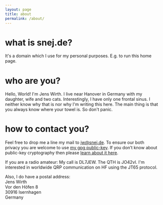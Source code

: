 ```yaml
---
layout: page
title: about
permalink: /about/
---
```


# what is snej.de?
It's a domain which I use for my personal purposes. E.g. to run this home page.

# who are you?
Hello, World! I'm Jens Wirth. I live near Hanover in Germany with my daughter, wife and two cats. Interestingly, I have only one frontal sinus. I neither know why that is nor why I'm writing this here. The main thing is that you always know where your towel is. So don't panic. 

# how to contact you?

Feel free to drop me a line my mail to [jw@snej.de](mailto:jw@snej.de). To ensure our both privacy you are welcome to use <a href="http://snej.de/downloads/2F839E01.txt">my gpg public-key</a>. If you don&rsquo;t know about public-key cryptography then please <a href="http://en.wikipedia.org/wiki/Public-key_cryptography">learn about it here</a>.

If you are a radio amateur: My call is DL7JEW. The QTH is JO42vl. I'm interested in worldwide QRP communication on HF using the JT65 protocol.

Also, I do have a postal address:<br />
Jens Wirth<br />
Vor den Höfen 8<br />
30916 Isernhagen<br />
Germany
